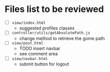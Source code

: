 # Files list to be reviewed

 - [ ] `view/index.html`
    - suggested profiles classes
 - [ ] `controller/utils/getAbsolutePath.js`
    - change method to retrieve the gome path
 - [ ] `view/post.html`
    - TODO insert navbar
    - see comment area
 - [ ] `view/navbar.html`
    - submit button for logout